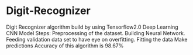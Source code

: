 # Digit-Recognizer
Digit Recognizer algorithm build by using Tensorflow2.0
Deep Learning CNN Model
Steps:
Preprocessing of the dataset.
Building Neural Network.
Feeding validation data set to have eye on overfitting.
Fitting the data 
Make predictions
Accuracy of this algorithm is 98.67%
